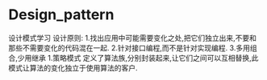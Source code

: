 # Design_pattern
设计模式学习
  设计原则:
    1.找出应用中可能需要变化之处,把它们独立出来,不要和那些不需要变化的代码混在一起.
    2.针对接口编程,而不是针对实现编程.
    3.多用组合,少用继承
1.策略模式
  定义了算法族,分别封装起来,让它们之间可以互相替换,此模式让算法的变化独立于使用算法的客户.
  
